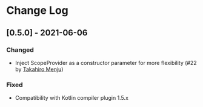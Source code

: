 # Change Log

## [0.5.0] - 2021-06-06
### Changed
- Inject ScopeProvider as a constructor parameter for more flexibility (#22 by [Takahiro Menju](https://github.com/takahirom))
### Fixed
- Compatibility with Kotlin compiler plugin 1.5.x

